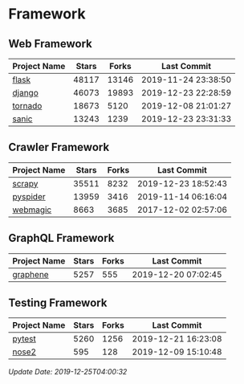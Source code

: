 # Framework

## Web Framework

| Project Name | Stars | Forks | Last Commit |
| ------------ | ----- | ----- | ----------- |
| [flask](https://github.com/pallets/flask) | 48117 | 13146 | 2019-11-24 23:38:50 |
| [django](https://github.com/django/django) | 46073 | 19893 | 2019-12-23 22:28:59 |
| [tornado](https://github.com/tornadoweb/tornado) | 18673 | 5120 | 2019-12-08 21:01:27 |
| [sanic](https://github.com/huge-success/sanic) | 13243 | 1239 | 2019-12-23 23:31:33 |

## Crawler Framework

| Project Name | Stars | Forks | Last Commit |
| ------------ | ----- | ----- | ----------- |
| [scrapy](https://github.com/scrapy/scrapy) | 35511 | 8232 | 2019-12-23 18:52:43 |
| [pyspider](https://github.com/binux/pyspider) | 13959 | 3416 | 2019-11-14 06:16:04 |
| [webmagic](https://github.com/code4craft/webmagic) | 8663 | 3685 | 2017-12-02 02:57:06 |

## GraphQL Framework

| Project Name | Stars | Forks | Last Commit |
| ------------ | ----- | ----- | ----------- |
| [graphene](https://github.com/graphql-python/graphene) | 5257 | 555 | 2019-12-20 07:02:45 |

## Testing Framework

| Project Name | Stars | Forks | Last Commit |
| ------------ | ----- | ----- | ----------- |
| [pytest](https://github.com/pytest-dev/pytest) | 5260 | 1256 | 2019-12-21 16:23:08 |
| [nose2](https://github.com/nose-devs/nose2) | 595 | 128 | 2019-12-09 15:10:48 |

*Update Date: 2019-12-25T04:00:32*